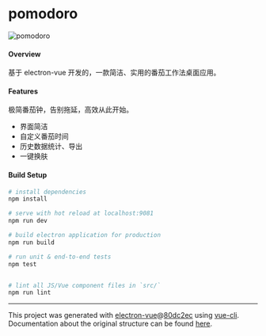 # pomodoro

![pomodoro](https://user-images.githubusercontent.com/14739234/47253614-f7ed5600-d487-11e8-8e9e-96d8f19e912b.gif)

#### Overview
基于 electron-vue 开发的，一款简洁、实用的番茄工作法桌面应用。

#### Features
极简番茄钟，告别拖延，高效从此开始。
- 界面简洁
- 自定义番茄时间
- 历史数据统计、导出
- 一键换肤
#### Build Setup

``` bash
# install dependencies
npm install

# serve with hot reload at localhost:9081
npm run dev

# build electron application for production
npm run build

# run unit & end-to-end tests
npm test


# lint all JS/Vue component files in `src/`
npm run lint

```

---

This project was generated with [electron-vue](https://github.com/SimulatedGREG/electron-vue)@[80dc2ec](https://github.com/SimulatedGREG/electron-vue/tree/80dc2ece3425c558bfb2efbd57c3071e1b71be6d) using [vue-cli](https://github.com/vuejs/vue-cli). Documentation about the original structure can be found [here](https://simulatedgreg.gitbooks.io/electron-vue/content/index.html).
